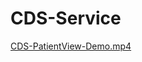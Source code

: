 # CDS-Service
[CDS-PatientView-Demo.mp4](https://drive.google.com/file/d/18Vgz10phZdKGyvlSXEuDIfGaE8TXP4bV/view?usp=sharing)